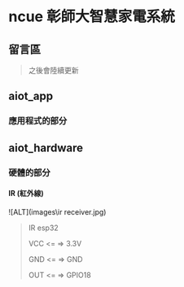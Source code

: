 # ncue 彰師大智慧家電系統

## 留言區

>
> 之後會陸續更新
>

## aiot_app

### 應用程式的部分

## aiot_hardware

### 硬體的部分

#### IR (紅外線)

![ALT](images\ir receiver.jpg)

> IR       esp32
>
> VCC <= => 3.3V
>
> GND <= => GND
>
> OUT <= => GPIO18
